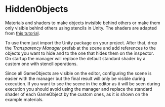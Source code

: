 # HiddenObjects
Materials and shaders to make objects invisible behind others or make them only visible behind others using stencils in Unity. The shaders are adapted from [this tutorial](https://www.ronja-tutorials.com/2018/08/18/stencil-buffers.html).

To use them just import the Unity package on your project. After that, drop the *Transparency Manager* prefab at the scene and add references to the objects you want to hide and to the one that hides them on the inspector. On startup the manager will replace the default standard shader by a custom one with stencil operations.

Since all GameObjects are visible on the editor, configuring the scene is easier with the manager but the final result will only be visible during execution. If you want to see the scene in the editor as it will be seen during execution you should avoid using the manager and replace the standard shader of each GameObject by the custom ones, as it is shown on the example materials.
